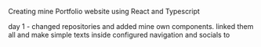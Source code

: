 Creating mine Portfolio website using React and Typescript

day 1 - changed repositories and added mine own components.
      linked them all and make simple texts inside
      configured navigation and socials to <nav>
